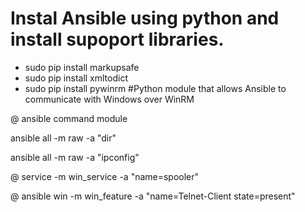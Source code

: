 # Instal Ansible using python and install supoport libraries.

- sudo pip install markupsafe
- sudo pip install xmltodict
- sudo pip install pywinrm	#Python module that allows Ansible to communicate with Windows over WinRM

@ ansible command module

ansible all -m raw -a "dir"

ansible all -m raw -a "ipconfig"


@ service -m win_service -a "name=spooler"

@  ansible win -m win_feature -a "name=Telnet-Client state=present"


 
